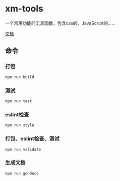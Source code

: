 # xm-tools

一个常用功能的工具函数，包含css的、JavaScript的……

[文档](./dist/docs.html)

## 命令

### 打包
`npm run build`

### 测试
`npm run test`

### eslint检查
`npm run style`

### 打包、eslint检查、测试
`npm run validate`

### 生成文档
`npm run genDocs`
